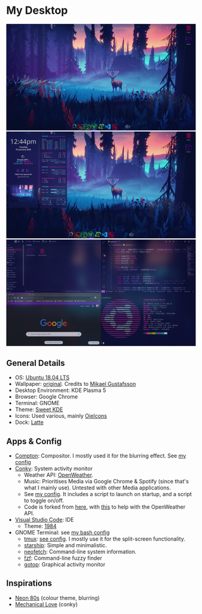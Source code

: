 # My Desktop

![alt text](img/desktop_bg.png)
![alt text](img/desktop_conky_bg.png)
![alt text](img/desktop_apps.png)

## General Details

- OS: [Ubuntu 18.04 LTS](https://ubuntu.com/download/desktop)
- Wallpaper: [original](https://www.artstation.com/artwork/nA9Lr). Credits to [Mikael Gustafsson](https://www.instagram.com/mklgustafsson/)
- Desktop Environment: KDE Plasma 5
- Browser: Google Chrome
- Terminal: GNOME
- Theme: [Sweet KDE](https://www.pling.com/p/1294729/)
- Icons: Used various, mainly [OieIcons](https://www.pling.com/p/1299058/)
- Dock: [Latte](https://store.kde.org/p/1169519/)

## Apps & Config
- [Compton](https://github.com/tryone144/compton): Compositor. I mostly used it for the blurring effect. See [my config](https://github.com/JimmeeX/my_desktop/blob/master/compton/compton.conf)
- [Conky](https://github.com/brndnmtthws/conky): System activity monitor
    - Weather API: [OpenWeather](https://openweathermap.org/).
    - Music: Prioritises Media via Google Chrome & Spotify (since that's what I mainly use). Untested with other Media applications.
    - See [my config](https://github.com/JimmeeX/my_desktop/tree/master/conky). It includes a script to launch on startup, and a script to toggle on/off.
    - Code is forked from [here](https://github.com/amhndu/conky-cards), with [this](https://github.com/woohgit/conkySimpleForecast) to help with the OpenWeather API.
- [Visual Studio Code](https://code.visualstudio.com/): IDE
    - Theme: [1984](https://marketplace.visualstudio.com/items?itemName=juanmnl.vscode-theme-1984)
- GNOME Terminal: see [my bash config](https://github.com/JimmeeX/my_desktop/blob/master/terminal/.bashrc)
    - [tmux](https://github.com/tmux/tmux): [see config](https://github.com/JimmeeX/my_desktop/blob/master/terminal/tmux/.tmux.conf). I mostly use it for the split-screen functionality.
    - [starship](https://starship.rs/): Simple and minimalistic.
    - [neofetch](https://github.com/dylanaraps/neofetch): Command-line system information.
    - [fzf](https://github.com/junegunn/fzf): Command-line fuzzy finder
    - [gotop](https://github.com/cjbassi/gotop): Graphical activity monitor

## Inspirations
- [Neon 80s](https://www.reddit.com/r/unixporn/comments/c0i8e1/i3gaps_neon_80s/) (colour theme, blurring)
- [Mechanical Love](https://www.reddit.com/r/unixporn/comments/a900p7/awesome_mechanical_love/) (conky)
